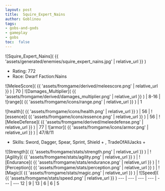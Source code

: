 ```yaml
---
layout: post
title:  Squire_Expert_Nains
author: Goblinou
tags:
- gobs-and-gods
- gameplay
- gobs
toc:  false
---
```


![Squire_Expert_Nains]( {{ 'assets/generated/enemies/squire_expert_nains.jpg' | relative_url }} )
- Rating: 772
- Race: Dwarf  Faction:Nains

![MeleeScore]( {{ 'assets/fromgame/derived/meleescore.png' | relative_url }} ) | 70 | ![Damages_Multiplier]( {{ 'assets/fromgame/derived/damages_multiplier.png' | relative_url }} ) | 8-16 | ![range]( {{ 'assets/fromgame/icons/range.png' | relative_url }} ) | 1


![health]( {{ 'assets/fromgame/icons/health.png' | relative_url }} ) | 56 | ![essence]( {{ 'assets/fromgame/icons/essence.png' | relative_url }} ) | 56 | ![MeleeDefense]( {{ 'assets/fromgame/derived/meleedefense.png' | relative_url }} ) | 77 | ![armor]( {{ 'assets/fromgame/icons/armor.png' | relative_url }} ) | 47/8/11

* Skills: Sword, Dagger, Spear, Sprint, Shield + , TradeOfAllJacks + 

![Strength]( {{ 'assets/fromgame/stats/strength.png' | relative_url }} ) | ![Agility]( {{ 'assets/fromgame/stats/agility.png' | relative_url }} ) | ![Endurance]( {{ 'assets/fromgame/stats/endurance.png' | relative_url }} ) | ![Perception]( {{ 'assets/fromgame/stats/perception.png' | relative_url }} ) | ![Magic]( {{ 'assets/fromgame/stats/magic.png' | relative_url }} ) | ![Speed]( {{ 'assets/fromgame/stats/speed.png' | relative_url }} )
--- | --- | --- | --- | --- | ---
12 | 9 | 13 | 6 | 6 | 5
